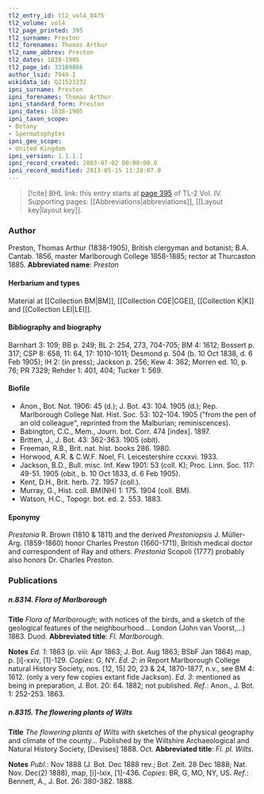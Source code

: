 ```yaml
---
tl2_entry_id: tl2_vol4_0475
tl2_volume: vol4
tl2_page_printed: 395
tl2_surname: Preston
tl2_forenames: Thomas Arthur
tl2_name_abbrev: Preston
tl2_dates: 1838-1905
tl2_page_id: 33189866
author_lsid: 7949-1
wikidata_id: Q21523232
ipni_surname: Preston
ipni_forenames: Thomas Arthur
ipni_standard_form: Preston
ipni_dates: 1838-1905
ipni_taxon_scope: 
- Botany
- Spermatophytes
ipni_geo_scope: 
- United Kingdom
ipni_version: 1.1.1.1
ipni_record_created: 2003-07-02 00:00:00.0
ipni_record_modified: 2013-05-15 11:28:07.0
---
```



> [!cite] BHL link: this entry starts at [page 395](https://www.biodiversitylibrary.org/page/33189866) of TL-2 Vol. IV.
> Supporting pages: [[Abbreviations|abbreviations]], [[Layout key|layout key]].

### Author

Preston, Thomas Arthur (1838-1905), British clergyman and botanist; B.A. Cantab. 1856, master Marlborough College 1858-1885; rector at Thurcaston 1885. 
**Abbreviated name**: *Preston*

#### Herbarium and types

Material at [[Collection BM|BM]], [[Collection CGE|CGE]], [[Collection K|K]] and [[Collection LEI|LEI]].

#### Bibliography and biography

Barnhart 3: 109; BB p. 249; BL 2: 254, 273, 704-705; BM 4: 1612; Bossert p. 317; CSP 8: 658, 11: 64, 17: 1010-1011; Desmond p. 504 (b. 10 Oct 1838, d. 6 Feb 1905); IH 2: (in press); Jackson p. 256; Kew 4: 362; Morren ed. 10, p. 76; PR 7329; Rehder 1: 401, 404; Tucker 1: 569.

#### Biofile

- Anon., Bot. Not. 1906: 45 (d.); J. Bot. 43: 104. 1905 (d.); Rep. Marlborough College Nat. Hist. Soc. 53: 102-104. 1905 ("from the pen of an old colleague", reprinted from the Malburian; reminiscences).
- Babington, C.C., Mem., Journ. bot. Corr. 474 \[index\]. 1897.
- Britten, J., J. Bot. 43: 362-363. 1905 (obit).
- Freeman, R.B., Brit. nat. hist. books 286. 1980.
- Horwood, A.R. & C.W.F. Noel, Fl. Leicestershire ccxxvi. 1933.
- Jackson, B.D., Bull. misc. Inf. Kew 1901: 53 (coll. K); Proc. Linn. Soc. 117: 49-51. 1905 (obit., b. 10 Oct 1833, d. 6 Feb 1905).
- Kent, D.H., Brit. herb. 72. 1957 (coll.).
- Murray, G., Hist. coll. BM(NH) 1: 175. 1904 (coll. BM).
- Watson, H.C., Topogr. bot. ed. 2. 553. 1883.

#### Eponymy

*Prestonia* R. Brown (1810 & 1811) and the derived *Prestoniopsis* J. Müller-Arg. (1859-1860) honor Charles Preston (1660-1711), British medical doctor and correspondent of Ray and others. *Prestonia* Scopoli (1777) probably also honors Dr. Charles Preston.

### Publications

##### n.8314. Flora of Marlborough

**Title**
*Flora of Marlborough*; with notices of the birds, and a sketch of the geological features of the neighbourhood... London (John van Voorst,...) 1863. Duod.
**Abbreviated title**: *Fl. Marlborough*.

**Notes**
*Ed. 1*: 1863 (p. viii: Apr 1863; J. Bot. Aug 1863; BSbF Jan 1864) map, p. \[i\]-xxiv, \[1\]-129. *Copies*: G, NY.
*Ed. 2*: *in* Report Marlborough College natural History Society, nos. \[12, 15\] 20, 23 & 24, 1870-1877, n.v., see BM 4: 1612. (only a very few copies extant fide Jackson).
*Ed. 3*: mentioned as being in preparation, J. Bot. 20: 64. 1882; not published.
*Ref*.: Anon., J. Bot. 1: 252-253. 1863.

##### n.8315. The flowering plants of Wilts

**Title**
*The flowering plants of Wilts* with sketches of the physical geography and climate of the county... Published by the Wiltshire Archaeological and Natural History Society, \[Devises\] 1888. Oct.
**Abbreviated title**: *Fl. pl. Wilts*.

**Notes**
*Publ*.: Nov 1888 (J. Bot. Dec 1888 rev.; Bot. Zeit. 28 Dec 1888; Nat. Nov. Dec(2) 1888), map, \[i\]-lxix, \[1\]-436. *Copies*: BR, G, MO, NY, US.
*Ref*.: Bennett, A., J. Bot. 26: 380-382. 1888.

